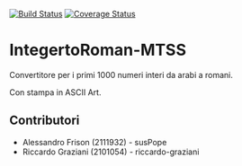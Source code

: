 [![Build Status](https://github.com/susPope/MTSS-IntegerToRoman/actions/workflows/build.yml/badge.svg)](https://github.com/susPope/MTSS-IntegerToRoman/actions/workflows/build.yml)
[![Coverage Status](https://coveralls.io/repos/github/susPope/MTSS-IntegerToRoman/badge.svg?branch=develop)](https://coveralls.io/github/susPope/MTSS-IntegerToRoman?branch=develop)

# IntegertoRoman-MTSS

Convertitore per i primi 1000 numeri interi da arabi a romani.

Con stampa in ASCII Art.

## Contributori

- Alessandro Frison (2111932) - susPope
- Riccardo Graziani (2101054) - riccardo-graziani
